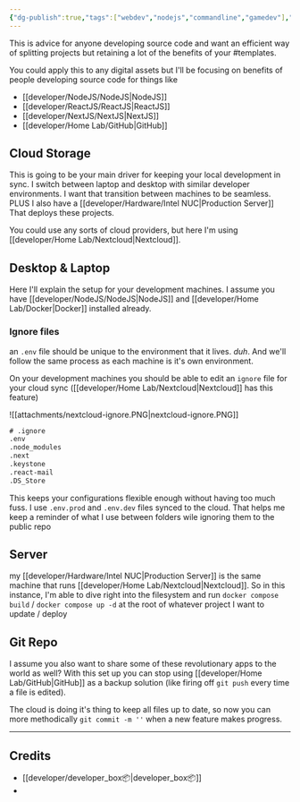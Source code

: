 ```yaml
---
{"dg-publish":true,"tags":["webdev","nodejs","commandline","gamedev"],"permalink":"/developer/Advice/Modern App Development Workflow/","dgPassFrontmatter":true}
---
```


This is advice for anyone developing source code and want an efficient way of splitting projects but retaining a lot of the benefits of your #templates. 

You could apply this to any digital assets but I'll be focusing on benefits of people developing source code for things like
- [[developer/NodeJS/NodeJS\|NodeJS]]
- [[developer/ReactJS/ReactJS\|ReactJS]]
- [[developer/NextJS/NextJS\|NextJS]]
- [[developer/Home Lab/GitHub\|GitHub]]
## Cloud Storage
This is going to be your main driver for keeping your local development in sync. I switch between laptop and desktop with similar developer environments. I want that transition between machines to be seamless. PLUS I also have a [[developer/Hardware/Intel NUC\|Production Server]] That deploys these projects.

You could use any sorts of cloud providers, but here I'm using [[developer/Home Lab/Nextcloud\|Nextcloud]]. 
## Desktop & Laptop
Here I'll explain the setup for your development machines. I assume you have [[developer/NodeJS/NodeJS\|NodeJS]] and [[developer/Home Lab/Docker\|Docker]] installed already.
### Ignore files
an `.env` file should be unique to the environment that it lives. *duh*. And we'll follow the same process as each machine is it's own environment. 

On your development machines you should be able to edit an `ignore` file for your cloud sync ([[developer/Home Lab/Nextcloud\|Nextcloud]] has this feature)

![[attachments/nextcloud-ignore.PNG|nextcloud-ignore.PNG]]

```txt
# .ignore
.env
.node_modules
.next
.keystone
.react-mail
.DS_Store
```

This keeps your configurations flexible enough without having too much fuss. I use `.env.prod` and `.env.dev` files synced to the cloud. That helps me keep a reminder of what I use between folders wile ignoring them to the public repo
## Server
my [[developer/Hardware/Intel NUC\|Production Server]] is the same machine that runs [[developer/Home Lab/Nextcloud\|Nextcloud]]. So in this instance, I'm able to dive right into the filesystem and run `docker compose build` / `docker compose up -d` at the root of whatever project I want to update / deploy
## Git Repo
I assume you also want to share some of these revolutionary apps to the world as well? With this set up you can stop using [[developer/Home Lab/GitHub\|GitHub]] as a backup solution (like firing off `git push` every time a file is edited).

The cloud is doing it's thing to keep all files up to date, so now you can more methodically `git commit -m ''` when a new feature makes progress.

---
## Credits
- [[developer/developer_box📦\|developer_box📦]]
- 